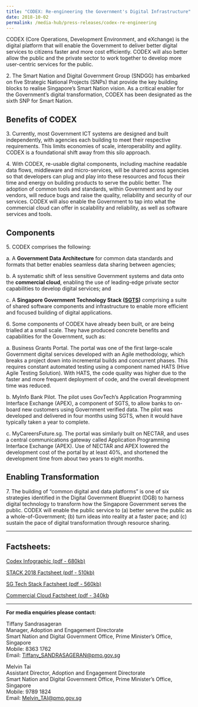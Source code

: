 ```yaml
---
title: "CODEX: Re-engineering the Government's Digital Infrastructure"
date: 2018-10-02
permalink: /media-hub/press-releases/codex-re-engineering
---
```

CODEX (Core Operations, Development Environment, and eXchange) is the digital platform that will enable the Government to deliver better digital services to citizens faster and more cost efficiently. CODEX will also better allow the public and the private sector to work together to develop more user-centric services for the public.

2\. The Smart Nation and Digital Government Group (SNDGG) has embarked on five Strategic National Projects (SNPs) that provide the key building blocks to realise Singapore’s Smart Nation vision. As a critical enabler for the Government’s digital transformation, CODEX has been designated as the sixth SNP for Smart Nation.

  
## Benefits of CODEX

3\. Currently, most Government ICT systems are designed and built independently, with agencies each building to meet their respective requirements. This limits economies of scale, interoperability and agility. CODEX is a foundational shift away from this silo approach.

4\. With CODEX, re-usable digital components, including machine readable data flows, middleware and micro-services, will be shared across agencies so that developers can plug and play into these resources and focus their time and energy on building products to serve the public better. The adoption of common tools and standards, within Government and by our vendors, will reduce bugs and raise the quality, reliability and security of our services. CODEX will also enable the Government to tap into what the commercial cloud can offer in scalability and reliability, as well as software services and tools.

## Components

5\. CODEX comprises the following:

a. A  **Government Data Architecture**  for common data standards and formats that better enables seamless data sharing between agencies;

b. A systematic shift of less sensitive Government systems and data onto the  **commercial cloud**, enabling the use of leading-edge private sector capabilities to develop digital services; and

c. A  **Singapore Government Technology Stack ([SGTS](https://www.tech.gov.sg/products-and-services/singapore-government-tech-stack/))**  comprising a suite of shared software components and infrastructure to enable more efficient and focused building of digital applications.

6\. Some components of CODEX have already been built, or are being trialled at a small scale. They have produced concrete benefits and capabilities for the Government, such as:

a.  Business Grants Portal. The portal was one of the first large-scale Government digital services developed with an Agile methodology, which breaks a project down into incremental builds and concurrent phases. This requires constant automated testing using a component named HATS (Hive Agile Testing Solution). With HATS, the code quality was higher due to the faster and more frequent deployment of code, and the overall development time was reduced. 

b.  MyInfo Bank Pilot. The pilot uses GovTech’s Application Programming Interface Exchange (APEX), a component of SGTS, to allow banks to on-board new customers using Government verified data. The pilot was developed and delivered in four months using SGTS, when it would have typically taken a year to complete.

c.  MyCareersFuture.sg. The portal was similarly built on NECTAR, and uses a central communications gateway called Application Programming Interface Exchange (APEX). Use of NECTAR and APEX lowered the development cost of the portal by at least 40%, and shortened the development time from about two years to eight months.

  
## Enabling Transformation

7\. The building of “common digital and data platforms” is one of six strategies identified in the Digital Government Blueprint (DGB) to harness digital technology to transform how the Singapore Government serves the public. CODEX will enable the public service to (a) better serve the public as a whole-of-Government; (b) turn ideas into reality at a faster pace; and (c) sustain the pace of digital transformation through resource sharing. 

---
## Factsheets:

[Codex Infographic (pdf - 680kb)](/files/press-releases/2018/codex-infographic.pdf)

[STACK 2018 Factsheet (pdf - 510kb)](/files/press-releases/2018/stack-2018-media-factsheet.pdf)

[SG Tech Stack Factsheet (pdf - 560kb)](/files/press-releases/2018/sg-tech-stack-media-factsheet.pdf)

[Commercial Cloud Factsheet (pdf - 340kb](/files/press-releases/2018/commercial-cloud-factsheet.pdf)

---

**For media enquiries please contact:**

Tiffany Sandrasageran<br>
Manager, Adoption and Engagement Directorate<br>
Smart Nation and Digital Government Office, Prime Minister’s Office, Singapore<br>
Mobile: 8363 1762<br>
Email: Tiffany_SANDRASAGERAN@pmo.gov.sg

Melvin Tai<br>
Assistant Director, Adoption and Engagement Directorate<br>
Smart Nation and Digital Government Office, Prime Minister’s Office, Singapore<br>
Mobile: 9789 1824<br>
Email: Melvin_TAI@pmo.gov.sg